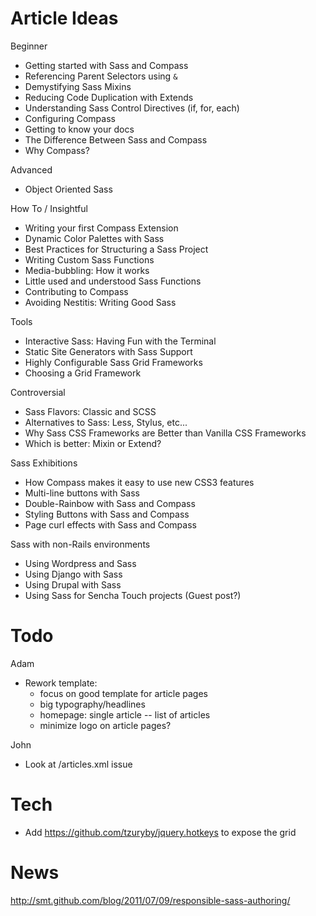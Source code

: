 Article Ideas
==============

Beginner
* Getting started with Sass and Compass
* Referencing Parent Selectors using `&`
* Demystifying Sass Mixins
* Reducing Code Duplication with Extends
* Understanding Sass Control Directives (if, for, each)
* Configuring Compass
* Getting to know your docs
* The Difference Between Sass and Compass
* Why Compass?

Advanced
* Object Oriented Sass

How To / Insightful
* Writing your first Compass Extension
* Dynamic Color Palettes with Sass
* Best Practices for Structuring a Sass Project
* Writing Custom Sass Functions
* Media-bubbling: How it works
* Little used and understood Sass Functions
* Contributing to Compass
* Avoiding Nestitis: Writing Good Sass

Tools
* Interactive Sass: Having Fun with the Terminal
* Static Site Generators with Sass Support
* Highly Configurable Sass Grid Frameworks
* Choosing a Grid Framework

Controversial
* Sass Flavors: Classic and SCSS
* Alternatives to Sass: Less, Stylus, etc...
* Why Sass CSS Frameworks are Better than Vanilla CSS Frameworks
* Which is better: Mixin or Extend?

Sass Exhibitions
* How Compass makes it easy to use new CSS3 features
* Multi-line buttons with Sass
* Double-Rainbow with Sass and Compass
* Styling Buttons with Sass and Compass
* Page curl effects with Sass and Compass

Sass with non-Rails environments
* Using Wordpress and Sass
* Using Django with Sass
* Using Drupal with Sass
* Using Sass for Sencha Touch projects (Guest post?)

Todo
=====

Adam
* Rework template:
  - focus on good template for article pages
  - big typography/headlines
  - homepage: single article -- list of articles
  - minimize logo on article pages?

John
* Look at /articles.xml issue

Tech
=====
* Add https://github.com/tzuryby/jquery.hotkeys to expose the grid

News
=====
http://smt.github.com/blog/2011/07/09/responsible-sass-authoring/